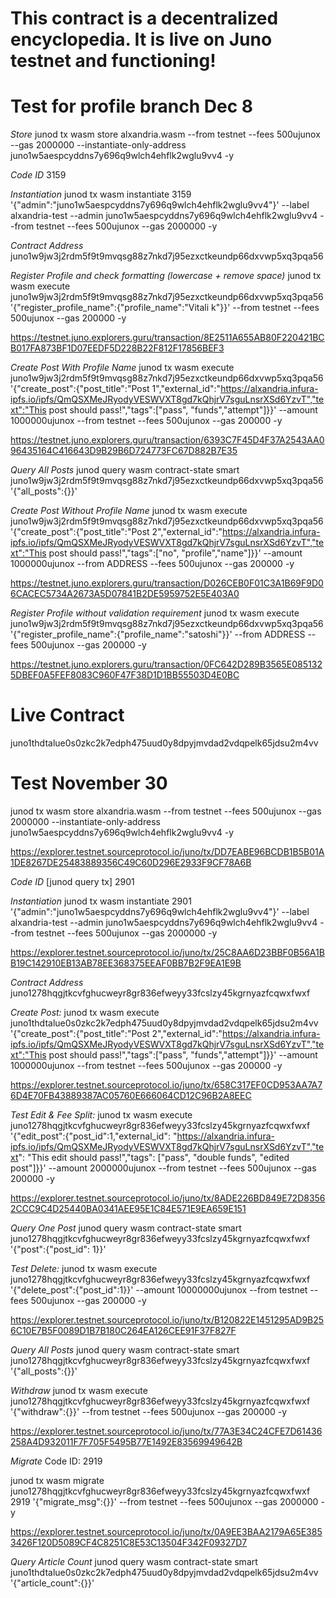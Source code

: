 # This contract is a decentralized encyclopedia. It is live on Juno testnet and functioning! 

# Test for profile branch Dec 8

*Store*
junod tx wasm store alxandria.wasm --from testnet --fees 500ujunox --gas 2000000 --instantiate-only-address juno1w5aespcyddns7y696q9wlch4ehflk2wglu9vv4 -y

*Code ID*
3159

*Instantiation*
junod tx wasm instantiate 3159 '{"admin":"juno1w5aespcyddns7y696q9wlch4ehflk2wglu9vv4"}' --label alxandria-test --admin juno1w5aespcyddns7y696q9wlch4ehflk2wglu9vv4 --from testnet --fees 500ujunox --gas 2000000 -y

*Contract Address*
juno1w9jw3j2rdm5f9t9mvqsg88z7nkd7j95ezxctkeundp66dxvwp5xq3pqa56

*Register Profile and check formatting (lowercase + remove space)*
junod tx wasm execute juno1w9jw3j2rdm5f9t9mvqsg88z7nkd7j95ezxctkeundp66dxvwp5xq3pqa56 '{"register_profile_name":{"profile_name":"Vitali k"}}' --from testnet --fees 500ujunox --gas 200000 -y

https://testnet.juno.explorers.guru/transaction/8E2511A655AB80F220421BCB017FA873BF1D07EEDF5D228B22F812F17856BEF3

*Create Post With Profile Name*
junod tx wasm execute juno1w9jw3j2rdm5f9t9mvqsg88z7nkd7j95ezxctkeundp66dxvwp5xq3pqa56 '{"create_post":{"post_title":"Post 1","external_id":"https://alxandria.infura-ipfs.io/ipfs/QmQSXMeJRyodyVESWVXT8gd7kQhjrV7sguLnsrXSd6YzvT","text":"This post should pass!","tags":["pass", "funds","attempt"]}}' --amount 1000000ujunox --from testnet --fees 500ujunox --gas 200000 -y

https://testnet.juno.explorers.guru/transaction/6393C7F45D4F37A2543AA096435164C416643D9B29B6D724773FC67D882B7E35

*Query All Posts*
junod query wasm contract-state smart juno1w9jw3j2rdm5f9t9mvqsg88z7nkd7j95ezxctkeundp66dxvwp5xq3pqa56 '{"all_posts":{}}'

*Create Post Without Profile Name*
junod tx wasm execute juno1w9jw3j2rdm5f9t9mvqsg88z7nkd7j95ezxctkeundp66dxvwp5xq3pqa56 '{"create_post":{"post_title":"Post 2","external_id":"https://alxandria.infura-ipfs.io/ipfs/QmQSXMeJRyodyVESWVXT8gd7kQhjrV7sguLnsrXSd6YzvT","text":"This post should pass!","tags":["no", "profile","name"]}}' --amount 1000000ujunox --from ADDRESS --fees 500ujunox --gas 200000 -y

https://testnet.juno.explorers.guru/transaction/D026CEB0F01C3A1B69F9D06CACEC5734A2673A5D07841B2DE5959752E5E403A0

*Register Profile without validation requirement*
junod tx wasm execute juno1w9jw3j2rdm5f9t9mvqsg88z7nkd7j95ezxctkeundp66dxvwp5xq3pqa56 '{"register_profile_name":{"profile_name":"satoshi"}}' --from ADDRESS --fees 500ujunox --gas 200000 -y

https://testnet.juno.explorers.guru/transaction/0FC642D289B3565E0851325DBEF0A5FEF8083C960F47F38D1D1BB55503D4E0BC

# Live Contract
juno1thdtalue0s0zkc2k7edph475uud0y8dpyjmvdad2vdqpelk65jdsu2m4vv

# Test November 30

junod tx wasm store alxandria.wasm --from testnet --fees 500ujunox --gas 2000000 --instantiate-only-address juno1w5aespcyddns7y696q9wlch4ehflk2wglu9vv4 -y

https://explorer.testnet.sourceprotocol.io/juno/tx/DD7EABE96BCDB1B5B01A1DE8267DE25483889356C49C60D296E2933F9CF78A6B

*Code ID* [junod query tx]
2901

*Instantiation*
junod tx wasm instantiate 2901 '{"admin":"juno1w5aespcyddns7y696q9wlch4ehflk2wglu9vv4"}' --label alxandria-test --admin juno1w5aespcyddns7y696q9wlch4ehflk2wglu9vv4 --from testnet --fees 500ujunox --gas 2000000 -y

https://explorer.testnet.sourceprotocol.io/juno/tx/25C8AA6D23BBF0B56A1BB19C142910EB13AB78EE368375EEAF0BB7B2F9EA1E9B

*Contract Address*
juno1278hqgjtkcvfghucweyr8gr836efweyy33fcslzy45kgrnyazfcqwxfwxf

*Create Post:*
junod tx wasm execute juno1thdtalue0s0zkc2k7edph475uud0y8dpyjmvdad2vdqpelk65jdsu2m4vv '{"create_post":{"post_title":"Post 2","external_id":"https://alxandria.infura-ipfs.io/ipfs/QmQSXMeJRyodyVESWVXT8gd7kQhjrV7sguLnsrXSd6YzvT","text":"This post should pass!","tags":["pass", "funds","attempt"]}}' --amount 1000000ujunox --from testnet --fees 500ujunox --gas 200000 -y

https://explorer.testnet.sourceprotocol.io/juno/tx/658C317EF0CD953AA7A76D4E70FB43889387AC05760E666064CD12C96B2A8EEC

*Test Edit & Fee Split:*
junod tx wasm execute juno1278hqgjtkcvfghucweyr8gr836efweyy33fcslzy45kgrnyazfcqwxfwxf '{"edit_post":{"post_id":1,"external_id": "https://alxandria.infura-ipfs.io/ipfs/QmQSXMeJRyodyVESWVXT8gd7kQhjrV7sguLnsrXSd6YzvT","text": "This edit should pass!","tags": ["pass", "double funds", "edited post"]}}' --amount 2000000ujunox --from testnet --fees 500ujunox --gas 200000 -y

https://explorer.testnet.sourceprotocol.io/juno/tx/8ADE226BD849E72D83562CCC9C4D25440BA0341AEE95E1C84E571E9EA659E151

*Query One Post*
junod query wasm contract-state smart juno1278hqgjtkcvfghucweyr8gr836efweyy33fcslzy45kgrnyazfcqwxfwxf '{"post":{"post_id": 1}}'

*Test Delete:*
junod tx wasm execute juno1278hqgjtkcvfghucweyr8gr836efweyy33fcslzy45kgrnyazfcqwxfwxf '{"delete_post":{"post_id":1}}' --amount 10000000ujunox --from testnet --fees 500ujunox --gas 200000 -y

https://explorer.testnet.sourceprotocol.io/juno/tx/B120822E1451295AD9B256C10E7B5F0089D1B7B180C264EA126CEE91F37F827F

*Query All Posts*
junod query wasm contract-state smart juno1278hqgjtkcvfghucweyr8gr836efweyy33fcslzy45kgrnyazfcqwxfwxf '{"all_posts":{}}'

*Withdraw*
junod tx wasm execute juno1278hqgjtkcvfghucweyr8gr836efweyy33fcslzy45kgrnyazfcqwxfwxf '{"withdraw":{}}' --from testnet --fees 500ujunox --gas 200000 -y

https://explorer.testnet.sourceprotocol.io/juno/tx/77A3E34C24CFE7D61436258A4D932011F7F705F5495B77E1492E83569949642B

*Migrate*
Code ID: 2919

junod tx wasm migrate juno1278hqgjtkcvfghucweyr8gr836efweyy33fcslzy45kgrnyazfcqwxfwxf 2919 '{"migrate_msg":{}}' --from testnet --fees 500ujunox --gas 2000000 -y

https://explorer.testnet.sourceprotocol.io/juno/tx/0A9EE3BAA2179A65E3853426F120D5089CF4C8251C8E53C13504F342F09327D7

*Query Article Count*
junod query wasm contract-state smart juno1thdtalue0s0zkc2k7edph475uud0y8dpyjmvdad2vdqpelk65jdsu2m4vv '{"article_count":{}}'